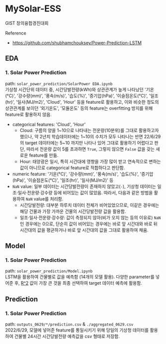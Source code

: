 # MySolar-ESS
GIST 창의융합경진대회

Reference 
* https://github.com/shubhamchouksey/Power-Prediction-LSTM
## EDA
### 1. Solar Power Prediction
path: `solar_power_prediction/SolarPower EDA.ipynb` \
기상청 시간단위 데이터 중, 시간당발전량(kWh)와 상관관계가 높게 나타났던 '기온(°C)', '강수량(mm)', '풍속(m/s)', '습도(%)', '증기압(hPa)', '이슬점온도(°C)', '일조(hr)', '일사(MJ/m2)', 'Cloud', 'Hour' 등을 feature로 활용하고, 이와 비슷한 정도의 상관관계를 보이던 '외기온도', '모듈온도' 등의 feature는 overfitting 방지를 위해 feature로 활용하지 않음.
* categorical features: 'Cloud', 'Hour'
  * Cloud: 구름의 양을 1\~10으로 나타내는 전운량(10분위)를 그대로 활용하고자 했으나, 약 2년치 학습데이터에는 1\~10의 수치가 모두 나타나는 반면 22/6/29의 target 데이터에는 5\~10 까지만 나타나 있어 그대로 활용하기 어렵다고 판단, 따라서 전운량 값이 5를 초과하면 `True`, 그렇지 않으면 `False` 값을 갖는 새로운 feature를 만듦.
  * Hour: 태양광은 일시, 특히 시간대에 영향을 가장 많이 받고 연속적으로 변하는 값이 아니므로 categorical feature로 적합하다고 판단함.
* numeric feature: '기온(°C)', '강수량(mm)', '풍속(m/s)', '습도(%)', '증기압(hPa)', '이슬점온도(°C)', '일조(hr)', '일사(MJ/m2)' 등
* `NaN` value: 일부 데이터는 시간당발전량이 존재하지 않았고(`-`), 기상청 데이터는 일조·일사·전운량·강수량 등에 비어있는 값이 많았음. 따라서, 다음과 같은 방법을 활용하여 `NaN` value를 처리함.
  * 시간당발전량: 대부분 하루치 데이터 전체가 비어있었으므로, 이같은 경우에는 해당 건물과 가장 가까운 건물의 시간당발전량 값을 활용함.
  * 일조·일사·전운량·강수량: 값이 측정되지 않아(비가 오지 않는 등의 이유로) `NaN`인 경우에는 0으로, 단순히 값이 비어있는 경우에는 바로 앞 시간대와 바로 뒤 시간대의 값을 평균하거나 바로 앞 시간대의 값을 그대로 활용하여 채움.
## Model
### 1. Solar Power Prediction
path: `solar_power_prediction/Model.ipynb` \
LSTM을 활용하여 건물별로 값을 예측함 (14개의 모델 활용). 다양한 parameter를 넣어준 후, [R^2](https://ko.wikipedia.org/wiki/%EA%B2%B0%EC%A0%95%EA%B3%84%EC%88%98) 값이 가장 큰 것을 최종 선택하여 target 데이터 예측에 활용함.
## Prediction
### 1. Solar Power Prediction
path: `outputs_0629/*/prediction.csv` & `./aggregated_0629.csv`\
2022/6/29, 모델에 넣어준 feature를 통일시키기 위해 당일의 기상청 데이터를 활용하여 건물별 24시간 시간당발전량 예측값을 csv 형태로 저장함. 
